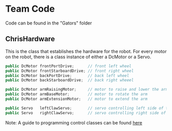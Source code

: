# Team Code

Code can be found in the "Gators" folder

## ChrisHardware
This is the class that establishes the hardware for the robot.
For every motor on the robot, there is a class instance of either a DcMotor or a Servo.

```java
public DcMotor frontPortDrive;      // front left wheel
public DcMotor frontStarboardDrive; // front right wheel
public DcMotor backPortDrive;       // back left wheel
public DcMotor backStarboardDrive;  // back right wheeel

public DcMotor armRaisingMotor;     // motor to raise and lower the arm
public DcMotor armBaseMotor;        // motor to rotate the arm
public DcMotor armExtensionMotor;   // motor to extend the arm

public Servo   leftClawServo;       // servo controlling left side of the claw
public Servo   rightClawServo;      // servo controlling right side of the claw
```

Note: A guide to programming control classes can be found [here](https://github.com/ftctechnh/ftc_app/blob/master/TeamCode/src/main/java/org/firstinspires/ftc/teamcode/readme.md)
